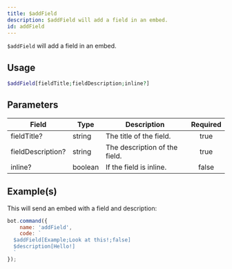 ```yaml
---
title: $addField
description: $addField will add a field in an embed.
id: addField
---
```


`$addField` will add a field in an embed.

## Usage

```php
$addField[fieldTitle;fieldDescription;inline?]
```

## Parameters

| Field             | Type    | Description                   | Required |
| ----------------- | ------- | ----------------------------- | :------: |
| fieldTitle?       | string  | The title of the field.       |   true   |
| fieldDescription? | string  | The description of the field. |   true   |
| inline?           | boolean | If the field is inline.       |  false   |

## Example(s)

This will send an embed with a field and description:

```javascript
bot.command({
    name: 'addField',
    code: `
  $addField[Example;Look at this!;false]
  $description[Hello!]
  `
});
```
